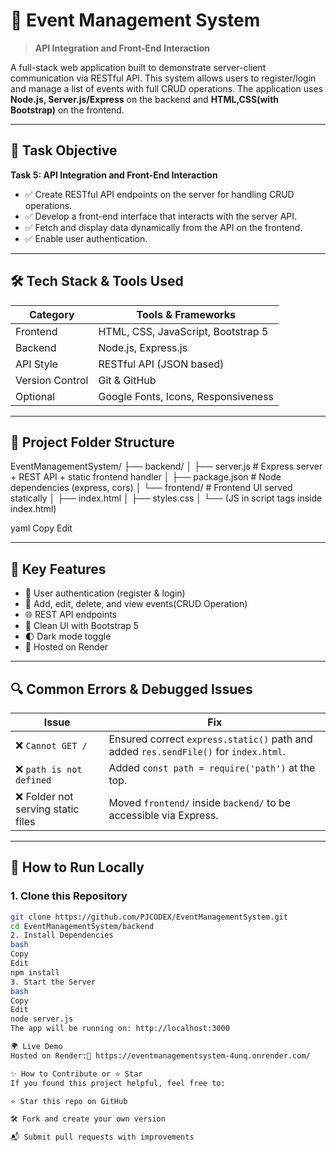 # 📅 Event Management System

> **API Integration and Front-End Interaction**

A full-stack web application built to demonstrate server-client communication via RESTful API. This system allows users to register/login and manage a list of events with full CRUD operations. The application uses **Node.js, Server.js/Express** on the backend and **HTML,CSS(with Bootstrap)** on the frontend.

---

## 🎯 Task Objective

**Task 5: API Integration and Front-End Interaction**

- ✅ Create RESTful API endpoints on the server for handling CRUD operations.
- ✅ Develop a front-end interface that interacts with the server API.
- ✅ Fetch and display data dynamically from the API on the frontend.
- ✅ Enable user authentication.
---

## 🛠️ Tech Stack & Tools Used

| Category        | Tools & Frameworks                    |
|---------------  |---------------------------------------|
| Frontend        | HTML, CSS, JavaScript, Bootstrap 5    |
| Backend         | Node.js, Express.js                   |
| API Style       | RESTful API (JSON based)              |     
| Version Control | Git & GitHub                          |
| Optional        | Google Fonts, Icons, Responsiveness   |

---

## 📁 Project Folder Structure

EventManagementSystem/
├── backend/
│ ├── server.js # Express server + REST API + static frontend handler
│ ├── package.json # Node dependencies (express, cors)
│ └── frontend/ # Frontend UI served statically
│ ├── index.html
│ ├── styles.css
│ └── (JS in script tags inside index.html)


yaml
Copy
Edit

---

## 🧠 Key Features

- 🔐 User authentication (register & login)
- 📅 Add, edit, delete, and view events(CRUD Operation)
- 🌐 REST API endpoints
- 🎨 Clean UI with Bootstrap 5
- 🌓 Dark mode toggle
- 🚀 Hosted on Render

---

## 🔍 Common Errors & Debugged Issues

| Issue | Fix |
|-------|-----|
| ❌ `Cannot GET /` | Ensured correct `express.static()` path and added `res.sendFile()` for `index.html`. |
| ❌ `path is not defined` | Added `const path = require('path')` at the top. |
| ❌ Folder not serving static files | Moved `frontend/` inside `backend/` to be accessible via Express. |

---

## 🚀 How to Run Locally

### 1. Clone this Repository

```bash
git clone https://github.com/PJCODEX/EventManagementSystem.git
cd EventManagementSystem/backend
2. Install Dependencies
bash
Copy
Edit
npm install
3. Start the Server
bash
Copy
Edit
node server.js
The app will be running on: http://localhost:3000

🌍 Live Demo
Hosted on Render:🔗 https://eventmanagementsystem-4unq.onrender.com/

✨ How to Contribute or ⭐ Star
If you found this project helpful, feel free to:

⭐ Star this repo on GitHub

🛠 Fork and create your own version

📬 Submit pull requests with improvements
